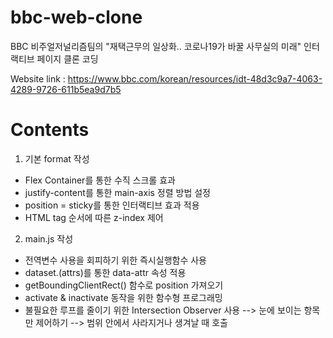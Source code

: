 # bbc-web-clone
BBC 비주얼저널리즘팀의 "재택근무의 일상화.. 코로나19가 바꿀 사무실의 미래" 인터랙티브 페이지 클론 코딩

Website link : https://www.bbc.com/korean/resources/idt-48d3c9a7-4063-4289-9726-611b5ea9d7b5

# Contents
1. 기본 format 작성
 - Flex Container를 통한 수직 스크롤 효과
 - justify-content를 통한 main-axis 정렬 방법 설정
 - position = sticky를 통한 인터랙티브 효과 적용
 - HTML tag 순서에 따른 z-index 제어

 2. main.js 작성
 - 전역변수 사용을 회피하기 위한 즉시실행함수 사용
 - dataset.(attrs)를 통한 data-attr 속성 적용
 - getBoundingClientRect() 함수로 position 가져오기
 - activate & inactivate 동작을 위한 함수형 프로그래밍
 - 불필요한 루프를 줄이기 위한 Intersection Observer 사용
        --> 눈에 보이는 항목만 제어하기
        --> 범위 안에서 사라지거나 생겨날 때 호출